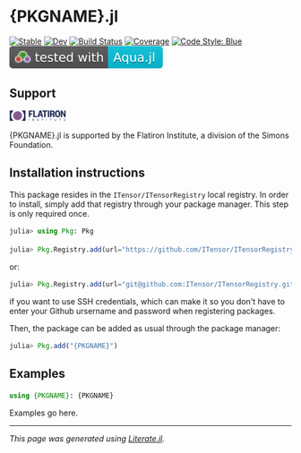 # {PKGNAME}.jl

[![Stable](https://img.shields.io/badge/docs-stable-blue.svg)](https://ITensor.github.io/{PKGNAME}.jl/stable/)
[![Dev](https://img.shields.io/badge/docs-dev-blue.svg)](https://ITensor.github.io/{PKGNAME}.jl/dev/)
[![Build Status](https://github.com/ITensor/{PKGNAME}.jl/actions/workflows/Tests.yml/badge.svg?branch=main)](https://github.com/ITensor/{PKGNAME}.jl/actions/workflows/Tests.yml?query=branch%3Amain)
[![Coverage](https://codecov.io/gh/ITensor/{PKGNAME}.jl/branch/main/graph/badge.svg)](https://codecov.io/gh/ITensor/{PKGNAME}.jl)
[![Code Style: Blue](https://img.shields.io/badge/code%20style-blue-4495d1.svg)](https://github.com/invenia/BlueStyle)
[![Aqua](https://raw.githubusercontent.com/JuliaTesting/Aqua.jl/master/badge.svg)](https://github.com/JuliaTesting/Aqua.jl)

## Support

<picture>
  <source media="(prefers-color-scheme: dark)" width="20%" srcset="docs/src/assets/CCQ-dark.png">
  <img alt="Flatiron Center for Computational Quantum Physics logo." width="20%" src="docs/src/assets/CCQ.png">
</picture>

{PKGNAME}.jl is supported by the Flatiron Institute, a division of the Simons Foundation.

## Installation instructions

This package resides in the `ITensor/ITensorRegistry` local registry.
In order to install, simply add that registry through your package manager.
This step is only required once.
```julia
julia> using Pkg: Pkg

julia> Pkg.Registry.add(url="https://github.com/ITensor/ITensorRegistry")
```
or:
```julia
julia> Pkg.Registry.add(url="git@github.com:ITensor/ITensorRegistry.git")
```
if you want to use SSH credentials, which can make it so you don't have to enter your Github ursername and password when registering packages.

Then, the package can be added as usual through the package manager:

```julia
julia> Pkg.add("{PKGNAME}")
```

## Examples

````julia
using {PKGNAME}: {PKGNAME}
````

Examples go here.

---

*This page was generated using [Literate.jl](https://github.com/fredrikekre/Literate.jl).*

